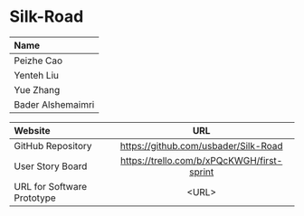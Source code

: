 # Silk-Road


|Name|
|:---|
|Peizhe Cao|
|Yenteh Liu|
|Yue Zhang|
|Bader Alshemaimri|


|Website|URL|
|:---|:---:|
|GitHub Repository|https://github.com/usbader/Silk-Road|
|User Story Board|https://trello.com/b/xPQcKWGH/first-sprint|
|URL for Software Prototype|&lt;URL&gt;|
